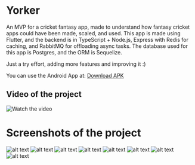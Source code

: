 
# Yorker

An MVP for a cricket fantasy app, made to understand how fantasy cricket apps could have been made, scaled, and used. This app is made using Flutter, and the backend is in TypeScript + Node.js, Express with Redis for caching, and RabbitMQ for offloading async tasks. The database used for this app is Postgres, and the ORM is Sequelize.

Just a try effort, adding more features and improving it :)

You can use the Android App at: [Download APK](https://drive.google.com/file/d/18ThPfU96DCsunslg69O-iNO2-D6xAsFI/view?usp=sharing)

## Video of the project

![Watch the video](https://youtube.com/shorts/Qf9ECKKZ1RE)


# Screenshots of the project

![alt text](./screenshots/1.jpeg)
![alt text](./screenshots/2.jpeg)
![alt text](./screenshots/a.jpeg)
![alt text](./screenshots/b.jpeg)
![alt text](./screenshots/d.jpeg)
![alt text](./screenshots/c.jpeg)
![alt text](./screenshots/f.jpeg)
![alt text](./screenshots/e.jpeg)
